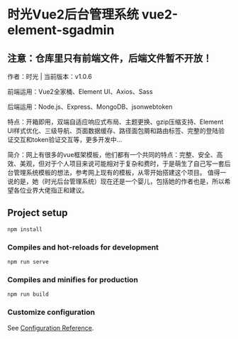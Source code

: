 # 时光Vue2后台管理系统 vue2-element-sgadmin

## 注意：仓库里只有前端文件，后端文件暂不开放！

作者：时光 | 当前版本：v1.0.6

前端运用：Vue2全家桶、Element UI、Axios、Sass

后端运用：Node.js、Express、MongoDB、jsonwebtoken

特点：开箱即用，双端自适应响应式布局、主题更换、gzip压缩支持、Element UI样式优化、三级导航、页面数据缓存、路径面包屑和路由标签、完整的登陆验证交互和token验证交互等，更多开发中...

简介：网上有很多的vue框架模板，他们都有一个共同的特点：完整、安全、高效、美观，但对于个人项目来说可能相对于复杂和费时，于是萌生了自己写一套后台管理系统模板的想法，参考网上现有的模板，从零开始搭建这个项目。
值得一说的是，她（时光后台管理系统）现在还是一个婴儿，包括她的作者也是，所以希望各位业界大佬指正和建议。

## Project setup
```
npm install
```

### Compiles and hot-reloads for development
```
npm run serve
```

### Compiles and minifies for production
```
npm run build
```

### Customize configuration
See [Configuration Reference](https://cli.vuejs.org/config/).
